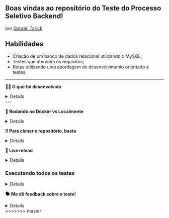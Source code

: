 ## Boas vindas ao repositório do Teste do Processo Seletivo Backend!
por [Gabriel Tarick](https://www.linkedin.com/in/gabriel-tarick/)

## Habilidades

- Criação de um banco de dados relacional utilizando o MySQL;
- Testes que atendem os requisitos;
- Rotas utilizando uma abordagem de desenvolvimento orientado a testes.

---

  <strong>👨‍💻 O que foi desenvolvido</strong><br />  
<details>
  Construção de uma aplicação de rotas (usuarios, enderecos) em que será possível cadastrar, visualizar, pesquisar, editar e excluir informações. Para isso foi feito:
  1. Desenvolvimento de uma API de um `CRUD` (**C**reate, **R**ead, **U**pdate e **D**elete) de usuários e endereços (usuarios, enderecos_usuario);
  2. Desenvolvimento de alguns endpoints que fazem leitura e escrevem em um arquivo utilizando o módulo `express`.

</details>
---

  <strong>:whale: Rodando no Docker vs Localmente</strong><br />
<details>
  
  ## Com Docker
 
  > Rode o serviço `node` com o comando `docker-compose up -d`.
  - Esse serviço irá inicializar um container chamado `teste-backend-api-database-1`.
  - A partir daqui você pode rodar o container via CLI ou abri-lo no VS Code.

  > Use o comando `docker exec -it teste-backend-api-database-1 bash`.
  - Ele te dará acesso ao terminal interativo do container criado pelo compose, que está rodando em segundo plano.

  > Instale as dependências [**Caso existam**] com `npm install`

  > Execute a aplicação com `npm start` ou `npm run dev`


  :eyes: **De olho na dica:** 

  A extensão `Remote - Containers` do VS Code é indicada para que você  possa visualizar a aplicação no container Docker direto no VS Code.

  ---
  
  ## Sem Docker
  
  > Instale as dependências [**Caso existam**] com `npm install`

  :eyes: **De olho nas dicas:** 
  1. Para rodar o Teste_Banckend, **obrigatoriamente** você deve ter o `node` instalado em seu computador.
  2. O avaliador espera que a versão do `node` utilizada seja a 16.

</details>


<strong>‼️ Para clonar o repositório, basta</strong><br />
<details>
  - `git clone git@github.com:p4n1k0/Test_Backend.git`.
  - Entre na pasta do repositório que você acabou de clonar:
    - `cd teste-backend-api`  

</details>

<strong>🔁 Live reload</strong><br />
<details>

  Use o [Nodemon](https://nodemon.io) para monitorar as mudanças nos arquivos e reiniciar o servidor automaticamente.

  Este teste já vem com as dependências relacionadas ao _nodemon_ configuradas no arquivo `package.json`.

  Para iniciar o servidor em modo de desenvolvimento basta executar o comando `npm run dev`. Este comando fará com que o servidor reinicie de forma automática ao salvar uma modificação realizada nos arquivos do teste.
</details>

  ### Executando todos os testes
<details>

  Para poder executar os testes, inicie a aplicação com `npm run dev`, em seguida, basta executar o comando `npm test` e **todos** os testes serão executados.  

  :warning: **Importante:** os comandos de testes podem ser executados tanto no terminal do seu computador quanto do **_Docker_**.
</details>

<strong>🗣 Me dê feedback sobre o teste!</strong><br />
<details> 
:warning: **O avaliador automático não necessariamente avalia o teste na ordem em que os requisitos aparecem no arquivo. Isso acontece para deixar o processo de avaliação mais rápido. Então, não se assuste se isso acontecer, ok?**

</details>
>>>>>>> master

